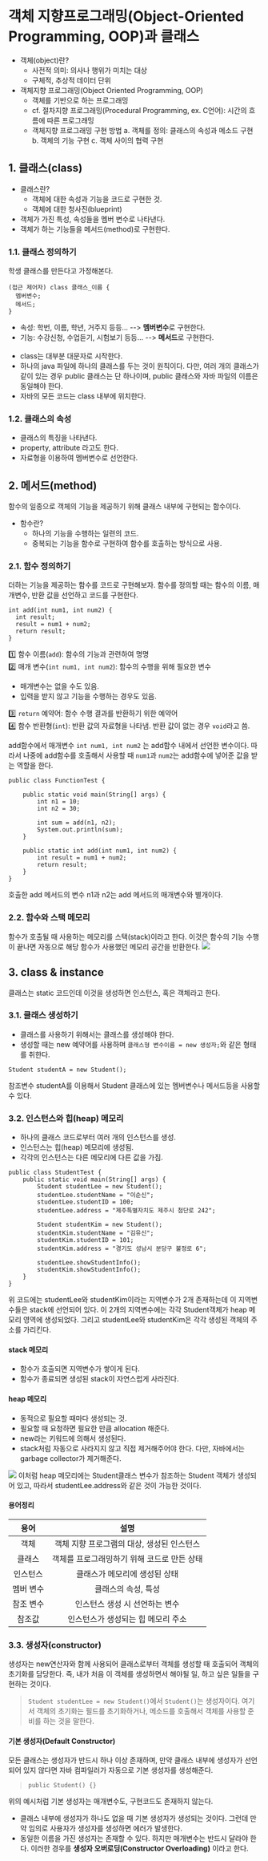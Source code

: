 # 객체 지향프로그래밍(Object-Oriented Programming, OOP)과 클래스

* 객체(object)란?
  - 사전적 의미: 의사나 행위가 미치는 대상
  - 구체적, 추상적 데이터 단위
* 객체지향 프로그래밍(Object Oriented Programming, OOP)
  - 객체를 기반으로 하는 프로그래밍
  - cf. 절차지향 프로그래밍(Procedural Programming, ex. C언어): 시간의 흐름에 따른 프로그래밍
  - 객체지향 프로그래밍 구현 방법
    a. 객체를 정의: 클래스의 속성과 메소드 구현
    b. 객체의 기능 구현
    c. 객체 사이의 협력 구현

## 1. 클래스(class)

* 클래스란?
  * 객체에 대한 속성과 기능을 코드로 구현한 것.
  * 객체에 대한 청사진(blueprint)
* 객체가 가진 특성, 속성들을 멤버 변수로 나타낸다.
* 객체가 하는 기능들을 메서드(method)로 구현한다.

### 1.1. 클래스 정의하기
학생 클래스를 만든다고 가정해본다.
```
(접근 제어자) class 클래스_이름 {
  멤버변수;
  메서드;
}
```
* 속성: 학번, 이름, 학년, 거주지 등등... --> **멤버변수**로 구현한다.
* 기능: 수강신청, 수업듣기, 시험보기 등등... --> **메서드**로 구현한다.<br><br>
* class는 대부분 대문자로 시작한다.
* 하나의 java 파일에 하나의 클래스를 두는 것이 원칙이다. 다만, 여러 개의 클래스가 같이 있는 경우 public 클래스는 단 하나이며, public 클래스와 자바 파일의 이름은 동일해야 한다.
* 자바의 모든 코드는 class 내부에 위치한다.

### 1.2. 클래스의 속성
* 클래스의 특징을 나타낸다.
* property, attribute 라고도 한다.
* 자료형을 이용하여 멤버변수로 선언한다.


## 2. 메서드(method)
함수의 일종으로 객체의 기능을 제공하기 위해 클래스 내부에 구현되는 함수이다.
* 함수란?
  * 하나의 기능을 수행하는 일련의 코드.
  * 중복되는 기능을 함수로 구현하여 함수를 호출하는 방식으로 사용.

### 2.1. 함수 정의하기
더하는 기능을 제공하는 함수를 코드로 구현해보자. 함수를 정의할 때는 함수의 이름, 매개변수, 반환 값을 선언하고 코드를 구현한다.
```
int add(int num1, int num2) {
  int result;
  result = num1 + num2;
  return result;
}
```
:one: 함수 이름(`add`): 함수의 기능과 관련하여 명명<br>
:two: 매개 변수(`int num1, int num2`): 함수의 수행을 위해 필요한 변수
  * 매개변수는 없을 수도 있음.
  * 입력을 받지 않고 기능을 수행하는 경우도 있음.

:three: `return` 예약어: 함수 수행 결과를 반환하기 위한 예약어<br>
:four: 함수 반환형(`int`): 반환 값의 자료형을 나타냄. 반환 값이 없는 경우 `void`라고 씀.<br>

add함수에서 매개변수 `int num1, int num2` 는 add함수 내에서 선언한 변수이다. 따라서 나중에 add함수를 호출해서 사용할 때 `num1`과 `num2`는 add함수에 넣어준 값을 받는 역할을 한다.
```
public class FunctionTest {

	public static void main(String[] args) {
		int n1 = 10;
		int n2 = 30;
		
		int sum = add(n1, n2);
		System.out.println(sum);
	}
	
	public static int add(int num1, int num2) {
		int result = num1 + num2;
		return result;
	}
}
```
호출한 add 메서드의 변수 n1과 n2는 add 메서드의 매개변수와 별개이다.

### 2.2. 함수와 스택 메모리
함수가 호출될 때 사용하는 메모리를 스택(stack)이라고 한다. 이것은 함수의 기능 수행이 끝나면 자동으로 해당 함수가 사용했던 메모리 공간을 반환한다.
<img src = "https://raw.githubusercontent.com/MrKeeplearning/Java-LAB-basic/main/%EA%B0%9D%EC%B2%B4%EC%A7%80%ED%96%A5%20%ED%94%84%EB%A1%9C%EA%B7%B8%EB%9E%98%EB%B0%8D/img/java_MethodnStack.png">


## 3. class & instance
클래스는 static 코드인데 이것을 생성하면 인스턴스, 혹은 객체라고 한다.

### 3.1. 클래스 생성하기
* 클래스를 사용하기 위해서는 클래스를 생성해야 한다.
* 생성할 때는 new 예약어를 사용하며 `클래스형 변수이름 = new 생성자;`와 같은 형태를 취한다.
```
Student studentA = new Student();
```
참조변수 studentA를 이용해서 Student 클래스에 있는 멤버변수나 메서드등을 사용할 수 있다.

### 3.2. 인스턴스와 힙(heap) 메모리
* 하나의 클래스 코드로부터 여러 개의 인스턴스를 생성.
* 인스턴스는 힙(heap) 메모리에 생성됨.
* 각각의 인스턴스는 다른 메모리에 다른 값을 가짐.

```
public class StudentTest {
	public static void main(String[] args) {
		Student studentLee = new Student();
		studentLee.studentName = "이순신";
		studentLee.studentID = 100;
		studentLee.address = "제주특별자치도 제주시 첨단로 242";

		Student studentKim = new Student();
		studentKim.studentName = "김유신";
		studentKim.studentID = 101;
		studentKim.address = "경기도 성남시 분당구 불정로 6";

		studentLee.showStudentInfo();
		studentKim.showStudentInfo();
	}
}
```
위 코드에는 studentLee와 studentKim이라는 지역변수가 2개 존재하는데 이 지역변수들은 stack에 선언되어 있다.
이 2개의 지역변수에는 각각 Student객체가 heap 메모리 영역에 생성되었다. 그리고 studentLee와 studentKim은 각각 생성된 객체의 주소를 가리킨다.

#### stack 메모리
* 함수가 호출되면 지역변수가 쌓이게 된다.
* 함수가 종료되면 생성된 stack이 자연스럽게 사라진다.

#### heap 메모리
* 동적으로 필요할 때마다 생성되는 것.
* 필요할 때 요청하면 필요한 만큼 allocation 해준다.
* new라는 키워드에 의해서 생성된다.
* stack처럼 자동으로 사라지지 않고 직접 제거해주어야 한다. 다만, 자바에서는 garbage collector가 제거해준다.

<img src = "https://raw.githubusercontent.com/MrKeeplearning/Java-LAB-basic/main/%EA%B0%9D%EC%B2%B4%EC%A7%80%ED%96%A5%20%ED%94%84%EB%A1%9C%EA%B7%B8%EB%9E%98%EB%B0%8D/img/StacknHeap.png">
이처럼 heap 메모리에는 Student클래스 변수가 참조하는 Student 객체가 생성되어 있고, 따라서 studentLee.address와 같은 것이 가능한 것이다.

#### 용어정리
| 용어 | 설명 |
|:---:|:---:|
|객체|객체 지향 프로그램의 대상, 생성된 인스턴스|
|클래스|객체를 프로그래밍하기 위해 코드로 만든 상태|
|인스턴스|클래스가 메모리에 생성된 상태|
|멤버 변수|클래스의 속성, 특성|
|참조 변수|인스턴스 생성 시 선언하는 변수|
|참조값|인스턴스가 생성되는 힙 메모리 주소|

### 3.3. 생성자(constructor)
생성자는 new연산자와 함께 사용되어 클래스로부터 객체를 생성할 때 호출되어 객체의 초기화를 담당한다. 즉, 내가 처음 이 객체를 생성하면서 해야될 일, 하고 싶은 일들을 구현하는 것이다.
> `Student studentLee = new Student()`에서 `Student()`는 생성자이다.
여기서 객체의 초기화는 필드를 초기화하거나, 메소드를 호출해서 객체를 사용할 준비를 하는 것을 말한다.

#### 기본 생성자(Default Constructor)
모든 클래스는 생성자가 반드시 하나 이상 존재하며, 만약 클래스 내부에 생성자가 선언되어 있지 않다면 자바 컴파일러가 자동으로 기본 생성자를 생성해준다.
> `public Student() {}`

위의 예시처럼 기본 생성자는 매개변수도, 구현코드도 존재하지 않는다.
* 클래스 내부에 생성자가 하나도 없을 때 기본 생성자가 생성되는 것이다. 그런데 만약 임의로 사용자가 생성자를 생성하면 에러가 발생한다.
* 동일한 이름을 가진 생성자는 존재할 수 있다. 하지만 매개변수는 반드시 달라야 한다. 이러한 경우를 **생성자 오버로딩(Constructor Overloading)** 이라고 한다.
